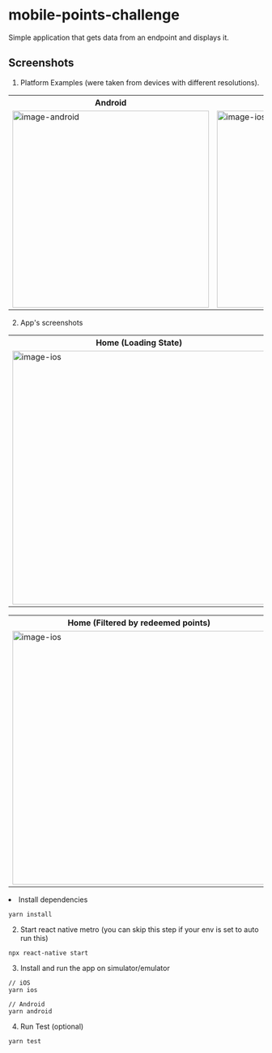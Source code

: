 # mobile-points-challenge
Simple application that gets data from an endpoint and displays it.

## Screenshots
1. Platform Examples (were taken from devices with different resolutions).

<table>
<tr>
  <th>Android</th>
  <th>iOS</th>
  <th>Design</th>
</tr>

<tr>
  <td><img width="388" alt="image-android" src="https://user-images.githubusercontent.com/79332087/214050558-27fc3687-961e-4939-aa99-9f7fab52db3c.png"></td>
  <td><img width="388" alt="image-ios" src="https://user-images.githubusercontent.com/79332087/214050674-64593dd1-db01-40ab-8db8-86c95dc1c097.png" /></td>
  <td><img width="388" alt="image-ui" src="https://user-images.githubusercontent.com/79332087/214050254-ed786599-8c2f-4c8b-8dd2-56c83e88211f.png" /></td>
</tr>
</table>

2. App's screenshots
<table>
<tr>
  <th width="300">Home (Loading State)</th>
  <th width="300">Home (Filtered by all)</th>
  <th width="300">Home (Filtered by earned points)</th>
  
</tr>

<tr>
  <td><img height="500" alt="image-ios" src="https://user-images.githubusercontent.com/79332087/214052060-ce8bff0b-4523-46ad-9aa7-69077cc6b6ad.png"></td>
  <td><img height="500" alt="image-ios" src="https://user-images.githubusercontent.com/79332087/214052242-7ef511fe-1746-4806-ba04-9adba29d81a2.png" /></td>
  <td><img height="500" alt="image-ios" src="https://user-images.githubusercontent.com/79332087/214052427-ae3f2102-b914-4f94-931a-4cb26c104607.png" /></td>
</tr>
</table>

<table>
<tr>
<th width="300">Home (Filtered by redeemed points)</th>
  <th width="300">Details</th>
</tr>
<tr>
 <td><img height="500" alt="image-ios" src="https://user-images.githubusercontent.com/79332087/214052629-3385e6f9-0f5e-408f-96e8-14aeba1cccf8.png" /></td>
  <td><img height="500" alt="image-ios" src="https://user-images.githubusercontent.com/79332087/214052894-f06ef351-0c87-4da4-8e21-acb5247dc743.png" /></td>
</tr>

</table


1. Install dependencies
```
yarn install
```

2. Start react native metro (you can skip this step if your env is set to auto run this)
```
npx react-native start
```

3. Install and run the app on simulator/emulator

```
// iOS
yarn ios

// Android
yarn android
```

4. Run Test  (optional)

```
yarn test
```
